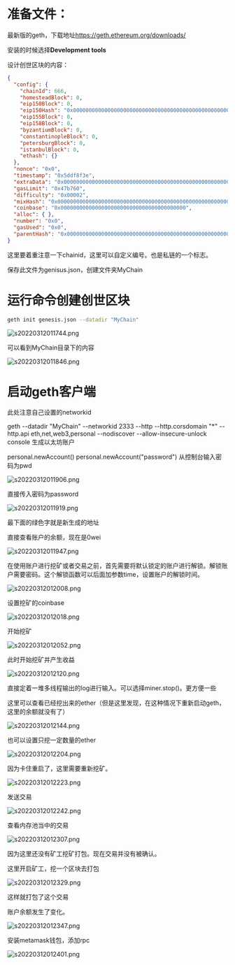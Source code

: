 # 准备文件：

最新版的geth，下载地址<https://geth.ethereum.org/downloads/>

安装的时候选择**Development tools**

设计创世区块的内容：
```json
{
  "config": {
    "chainId": 666,
    "homesteadBlock": 0,
    "eip150Block": 0,
    "eip150Hash": "0x0000000000000000000000000000000000000000000000000000000000000000",
    "eip155Block": 0,
    "eip158Block": 0,
    "byzantiumBlock": 0,
    "constantinopleBlock": 0,
    "petersburgBlock": 0,
    "istanbulBlock": 0,
    "ethash": {}
  },
  "nonce": "0x0",
  "timestamp": "0x5ddf8f3e",
  "extraData": "0x0000000000000000000000000000000000000000000000000000000000000000",
  "gasLimit": "0x47b760",
  "difficulty": "0x00002",
  "mixHash": "0x0000000000000000000000000000000000000000000000000000000000000000",
  "coinbase": "0x0000000000000000000000000000000000000000",
  "alloc": { },
  "number": "0x0",
  "gasUsed": "0x0",
  "parentHash": "0x0000000000000000000000000000000000000000000000000000000000000000"
}
```
这里要着重注意一下chainid，这里可以自定义编号。也是私链的一个标志。

保存此文件为genisus.json，创建文件夹MyChain



# 运行命令创建创世区块
```bash
geth init genesis.json --datadir "MyChain"
```

![s20220312011744.png](./img/s20220312011744.png)

可以看到MyChain目录下的内容

![s20220312011846.png](./img/s20220312011846.png)

# 启动geth客户端
此处注意自己设置的networkid

geth --datadir "MyChain" --networkid 2333 --http --http.corsdomain "*" --http.api eth,net,web3,personal --nodiscover --allow-insecure-unlock console
生成以太坊账户


personal.newAccount()
personal.newAccount("password")
 从控制台输入密码为pwd

![s20220312011906.png](./img/s20220312011906.png)

 直接传入密码为password

![s20220312011919.png](./img/s20220312011919.png)

最下面的绿色字就是新生成的地址

直接查看账户的余额，现在是0wei

![s20220312011947.png](./img/s20220312011947.png)

 在使用账户进行挖矿或者交易之前，首先需要将默认锁定的账户进行解锁。解锁账户需要密码。这个解锁函数可以后面加参数time，设置账户的解锁时间。

![s20220312012008.png](./img/s20220312012008.png)

 设置挖矿的coinbase

![s20220312012018.png](./img/s20220312012018.png)

 开始挖矿

![s20220312012052.png](./img/s20220312012052.png)

 此时开始挖矿并产生收益

![s20220312012120.png](./img/s20220312012120.png)

  直接定着一堆多线程输出的log进行输入。可以选择miner.stop()。更方便一些

这里可以查看已经挖出来的ether（但是这里发现，在这种情况下重新启动geth，这里的余额就没有了）

![s20220312012144.png](./img/s20220312012144.png)

 也可以设置只挖一定数量的ether

![s20220312012204.png](./img/s20220312012204.png)

 因为卡住重启了，这里需要重新挖矿。

![s20220312012223.png](./img/s20220312012223.png)

 发送交易

 ![s20220312012242.png](./img/s20220312012242.png)

 查看内存池当中的交易

![s20220312012307.png](./img/s20220312012307.png)

 因为这里还没有矿工挖矿打包。现在交易并没有被确认。

这里开启矿工，挖一个区块去打包

![s20220312012329.png](./img/s20220312012329.png)

 这样就打包了这个交易

账户余额发生了变化。

![s20220312012347.png](./img/s20220312012347.png)

安装metamask钱包，添加rpc

![s20220312012401.png](./img/s20220312012401.png)